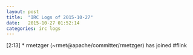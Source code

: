 ```yaml
---
layout: post
title:  "IRC Logs of 2015-10-27"
date:   2015-10-27 01:52:14
categories: irc logs
---
```

<span class="irc-date">[2:13]</span> <span class="irc-green">* rmetzger (~rmet@apache/committer/rmetzger) has joined #flink</span><br />
